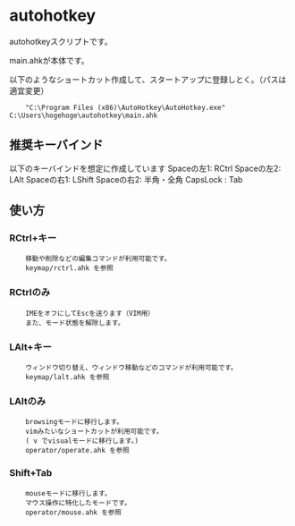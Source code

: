 autohotkey
==========

autohotkeyスクリプトです。

main.ahkが本体です。

以下のようなショートカット作成して、スタートアップに登録しとく。（パスは適宜変更）

		"C:\Program Files (x86)\AutoHotkey\AutoHotkey.exe" C:\Users\hogehoge\autohotkey\main.ahk

## 推奨キーバインド
以下のキーバインドを想定に作成しています
		Spaceの左1: RCtrl
		Spaceの左2: LAlt
		Spaceの右1: LShift
		Spaceの右2: 半角・全角
		CapsLock  : Tab

## 使い方
### RCtrl+キー
		移動や削除などの編集コマンドが利用可能です。
		keymap/rctrl.ahk を参照

### RCtrlのみ
		IMEをオフにしてEscを送ります（VIM用）
		また、モード状態を解除します。

### LAlt+キー
		ウィンドウ切り替え、ウィンドウ移動などのコマンドが利用可能です。
		keymap/lalt.ahk を参照

### LAltのみ
		browsingモードに移行します。
		vimみたいなショートカットが利用可能です。
		( v でvisualモードに移行します。)
		operator/operate.ahk を参照

### Shift+Tab
		mouseモードに移行します。
		マウス操作に特化したモードです。
		operator/mouse.ahk を参照


